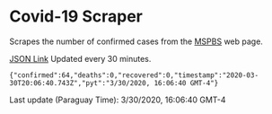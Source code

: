 # Covid-19 Scraper

Scrapes the number of confirmed cases from the [MSPBS](https://www.mspbs.gov.py/covid-19.php) web page.

[JSON Link](https://jmayalag.github.io/covid19-scrape/cases.json)
Updated every 30 minutes.
```
{"confirmed":64,"deaths":0,"recovered":0,"timestamp":"2020-03-30T20:06:40.743Z","pyt":"3/30/2020, 16:06:40 GMT-4"}
```
Last update (Paraguay Time): 3/30/2020, 16:06:40 GMT-4